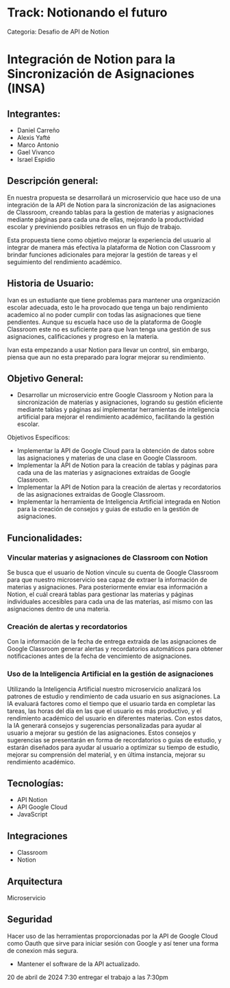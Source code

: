 # Track: Notionando el futuro

Categoria: Desafio de API de Notion

# Integración de Notion para la Sincronización de Asignaciones (INSA)

## Integrantes:

- Daniel Carreño
- Alexis Yafté
- Marco Antonio
- Gael Vivanco
- Israel Espidio

## Descripción general:

En nuestra propuesta se desarrollará un microservicio que hace uso de una integración de la API de Notion para la sincronización de las asignaciones de Classroom, creando tablas para la gestion de materias y asignaciones mediante páginas para cada una de ellas, mejorando la productividad escolar y previniendo posibles retrasos en un flujo de trabajo.

Esta propuesta tiene como objetivo mejorar la experiencia del usuario al integrar de manera más efectiva la plataforma de Notion con Classroom y brindar funciones adicionales para mejorar la gestión de tareas y el seguimiento del rendimiento académico.

## Historia de Usuario:

Ivan es un estudiante que tiene problemas para mantener una organización escolar adecuada, esto le ha provocado que tenga un bajo rendimiento academico al no poder cumplir con todas las asignaciones que tiene pendientes. Aunque su escuela hace uso de la plataforma de Google Classroom este no es suficiente para que Ivan tenga una gestión de sus asignaciones, calificaciones y progreso en la materia.

Ivan esta empezando a usar Notion para llevar un control, sin embargo, piensa que aun no esta preparado para lograr mejorar su rendimiento.

## Objetivo General:

- Desarrollar un microservicio entre Google Classroom y Notion para la sincronización de materias y asignaciones, logrando su gestión eficiente mediante tablas y páginas así implementar herramientas de inteligencia artificial para mejorar el rendimiento académico, facilitando la gestión escolar.

Objetivos Especificos:

- Implementar la API de Google Cloud para la obtención de datos sobre las asignaciones y materias de una clase en Google Classroom.
- Implementar la API de Notion para la creación de tablas y páginas para cada una de las materias y asignaciones extraidas de Google Classroom.
- Implementar la API de Notion para la creación de alertas y recordatorios de las asignaciones extraidas de Google Classroom.
- Implementar la herramienta de Inteligencia Artificial integrada en Notion para la creación de consejos y guias de estudio en la gestión de asignaciones.

## Funcionalidades:

### Vincular materias y asignaciones de Classroom con Notion

Se busca que el usuario de Notion vincule su cuenta de Google Classroom para que nuestro microservicio sea capaz de extraer la información de materias y asignaciones. Para posteriormente enviar esa información a Notion, el cuál creará tablas para gestionar las materias y páginas individuales accesibles para cada una de las materias, así mismo con las asignaciones dentro de una materia.

### Creación de alertas y recordatorios

Con la información de la fecha de entrega extraida de las asignaciones de Google Classroom generar alertas y recordatorios automáticos para obtener notificaciones antes de la fecha de vencimiento de asignaciones.

### Uso de la Inteligencia Artificial en la gestión de asignaciones

Utilizando la Inteligencia Artificial nuestro microservicio analizará los patrones de estudio y rendimiento de cada usuario en sus asignaciones. La IA evaluará factores como el tiempo que el usuario tarda en completar las tareas, las horas del día en las que el usuario es más productivo, y el rendimiento académico del usuario en diferentes materias. Con estos datos, la IA generará consejos y sugerencias personalizadas para ayudar al usuario a mejorar su gestión de las asignaciones. Estos consejos y sugerencias se presentarán en forma de recordatorios o guías de estudio, y estarán diseñados para ayudar al usuario a optimizar su tiempo de estudio, mejorar su comprensión del material, y en última instancia, mejorar su rendimiento académico.

## Tecnologías:

- API Notion
- API Google Cloud
- JavaScript

## Integraciones

- Classroom
- Notion

## Arquitectura

Microservicio

## Seguridad

Hacer uso de las herramientas proporcionadas por la API de Google Cloud como Oauth que sirve para iniciar sesión con Google y así tener una forma de conexion más segura.

- Mantener el software de la API actualizado.

20 de abril de 2024 7:30 entregar el trabajo a las 7:30pm